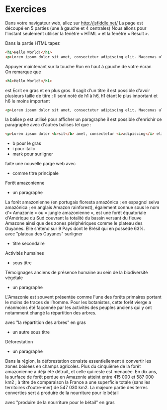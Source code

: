 # Exercices

Dans votre navigateur web, allez sur http://jsfiddle.net/
La page est découpé en 5 parties (une à gauche et 4 centrales)
Nous allons pour l'instant seulement utiliser la fenêtre « HTML » et la fenêtre « Result ». 

Dans la partie HTML tapez 

  ````html
<h1>Hello World!</h1>
<p>Lorem ipsum dolor sit amet, consectetur adipiscing elit. Maecenas ultricies. </p>
  ````

Appuyer maintenant sur la touche Run en haut à gauche de votre écran  
On remarque que

  ````html
<h1>Hello World!</h1>
  ````
  
est Ecrit en gras et en plus gros. Il sagit d'un titre il est possible d'avoir plusieurs taille de titre :
Il sont noté de h1 à h6, h1 étant le plus important et h6 le moins important 

  ````html
<p>Lorem ipsum dolor sit amet, consectetur adipiscing elit. Maecenas ultricies. </p>
  ````
  
la balise p est utilisé pour afficher un paragraphe il est possible d'enrichir ce paragraphe avec d'autres balises 
tel que :

  ````html
<p>Lorem ipsum dolor <b>sit</b> amet, consectetur <i>adipiscing</i> elit. <mark>Maecenas</mark> ultricies. </p>
  ````
  
- b pour le gras
- i pour italic
- mark pour surligner 


faite une nouvelle parge web avec 
- comme titre principale 

Forêt amazonienne  

- un paragraphe 

La forêt amazonienne (en portugais floresta amazônica ; en espagnol selva amazónica ; en anglais Amazon rainforest), également connue sous le nom d'« Amazonie » ou « jungle amazonienne », est une forêt équatoriale d'Amérique du Sud couvrant la totalité du bassin versant du fleuve Amazone ainsi que des zones périphériques comme le plateau des Guyanes. Elle s'étend sur 9 Pays dont le Brésil qui en possède 63%.  
avec "plateau des Guyanes"  surligner

- titre secondaire  

Activités humaines

- sous titre 

Témoignages anciens de présence humaine au sein de la biodiversité végétale

- un paragraphe 

L'Amazonie est souvent présentée comme l'une des forêts primaires portant le moins de traces de l’homme. Pour les botanistes, cette forêt vierge a néanmoins été façonnée par les activités des peuples anciens qui y ont notamment changé la répartition des arbres.
  
avec "la répartition des arbres" en gras  
  
- un autre sous titre 

Déforestation

- un paragraphe 

Dans la région, la déforestation consiste essentiellement à convertir les zones boisées en champs agricoles. Plus du cinquième de la forêt amazonienne a déjà été détruit, et celle qui reste est menacée. En dix ans, la surface de forêt perdue en Amazonie atteint entre 415 000 et 587 000 km2 ; à titre de comparaison la France a une superficie totale (sans les territoires d'outre-mer) de 547 030 km2. La majeure partie des terres converties sert à produire de la nourriture pour le bétail  
  
avec "produire de la nourriture pour le bétail" en gras
